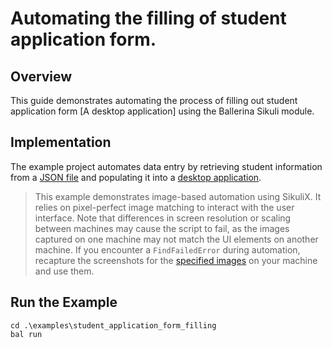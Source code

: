 # Automating the filling of student application form.

## Overview
This guide demonstrates automating the process of filling out student application form [A desktop application] using the Ballerina Sikuli module.

## Implementation

The example project automates data entry by retrieving student information from a [JSON file](./modules/resources/data.json) and populating it into a [desktop application](./student_app.jar).


>This example demonstrates image-based automation using SikuliX. 
It relies on pixel-perfect image matching to interact with the user interface. 
Note that differences in screen resolution or scaling between machines may cause 
the script to fail, as the images captured on one machine may not match the UI 
elements on another machine. If you encounter a `FindFailedError` during automation, 
recapture the screenshots for the [specified images](./resources/) on your machine and use them.

## Run the Example

```ballerina 
cd .\examples\student_application_form_filling
bal run
```

